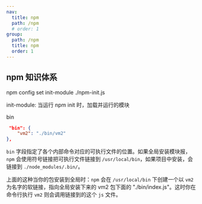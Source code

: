 ```yaml
---
nav:
  title: npm
  path: /npm
  # order: 1
group:
  path: /npm
  title: npm
  order: 1
---
```


## npm 知识体系

npm config set init-module ./npm-init.js

init-module: 当运行 npm init 时，加载并运行的模块

bin

```json
 "bin": {
    "vm2": "./bin/vm2"
},

```

`bin` 字段指定了各个内部命令对应的可执行文件的位置。如果全局安装模块报，`npm` 会使用符号链接把可执行文件链接到 `/usr/local/bin`，如果项目中安装，会链接到 `./node_modules/.bin/`。

上面的这种当你的包安装到全局时：`npm` 会在 `/usr/local/bin` 下创建一个以 `vm2` 为名字的软链接，指向全局安装下来的 vm2 包下面的 "./bin/index.js"。这时你在命令行执行 `vm2` 则会调用链接到的这个 `js` 文件。
